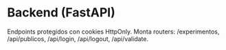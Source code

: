 # Backend (FastAPI)

Endpoints protegidos con cookies HttpOnly. Monta routers: /experimentos, /api/publicos, /api/login, /api/logout, /api/validate.
